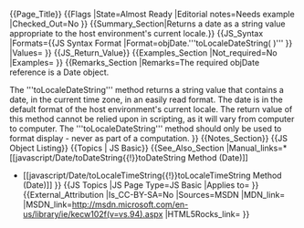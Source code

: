 {{Page_Title}}
{{Flags
|State=Almost Ready
|Editorial notes=Needs example
|Checked_Out=No
}}
{{Summary_Section|Returns a date as a string value appropriate to the host environment's current locale.}}
{{JS_Syntax
|Formats={{JS Syntax Format
|Format=objDate.'''toLocaleDateString( )'''
}}
|Values=
}}
{{JS_Return_Value}}
{{Examples_Section
|Not_required=No
|Examples=
}}
{{Remarks_Section
|Remarks=The required objDate reference is a Date object.

The '''toLocaleDateString''' method returns a string value that contains a date, in the current time zone, in an easily read format. The date is in the default format of the host environment's current locale. The return value of this method cannot be relied upon in scripting, as it will vary from computer to computer. The '''toLocaleDateString''' method should only be used to format display - never as part of a computation.
}}
{{Notes_Section}}
{{JS Object Listing}}
{{Topics | JS Basic}}
{{See_Also_Section
|Manual_links=* [[javascript/Date/toDateString{{!}}toDateString Method (Date)]]
* [[javascript/Date/toLocaleTimeString{{!}}toLocaleTimeString Method (Date)]]
}}
{{JS Topics
|JS Page Type=JS Basic
|Applies to=
}}
{{External_Attribution
|Is_CC-BY-SA=No
|Sources=MSDN
|MDN_link=
|MSDN_link=http://msdn.microsoft.com/en-us/library/ie/kecw102f(v=vs.94).aspx
|HTML5Rocks_link=
}}